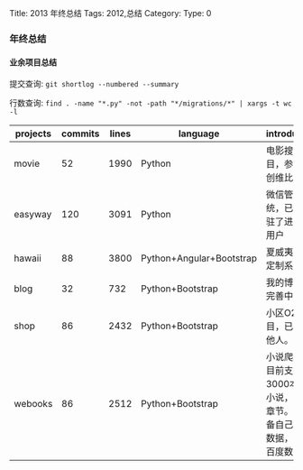 Title: 2013 年终总结
Tags: 2012,总结
Category:
Type: 0

### 年终总结


#### 业余项目总结

提交查询: `git shortlog --numbered --summary`

行数查询:  `find . -name "*.py" -not -path "*/migrations/*" | xargs -t wc -l`

projects|commits|lines|language|introduction
---|---|---|---|---
movie|52|1990|Python|电影搜索项目，参加了创维比赛。
easyway|120|3091|Python|微信管理系统，已经入驻了进10家用户
hawaii|88|3800|Python+Angular+Bootstrap|夏威夷航空定制系统
blog|32|732|Python+Bootstrap|我的博客，完善中。
shop|86|2432|Python+Bootstrap|小区O2O项目，已移交他人。
webooks|86|2512|Python+Bootstrap|小说爬取，目前支持3000本热门小说，70万章节。不准备自己存储数据，改用百度数据。


